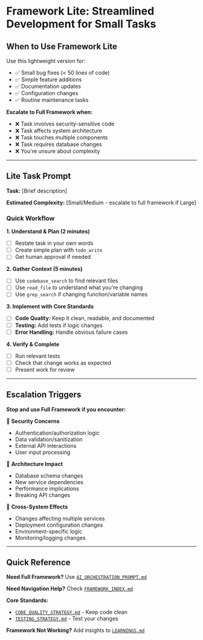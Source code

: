 # Framework Lite: Streamlined Development for Small Tasks

## When to Use Framework Lite

Use this lightweight version for:
- ✅ Small bug fixes (< 50 lines of code)
- ✅ Simple feature additions
- ✅ Documentation updates
- ✅ Configuration changes
- ✅ Routine maintenance tasks

**Escalate to Full Framework when:**
- ❌ Task involves security-sensitive code
- ❌ Task affects system architecture
- ❌ Task touches multiple components
- ❌ Task requires database changes
- ❌ You're unsure about complexity

---

## Lite Task Prompt

**Task:** [Brief description]

**Estimated Complexity:** [Small/Medium - escalate to full framework if Large]

### Quick Workflow

**1. Understand & Plan (2 minutes)**
- [ ] Restate task in your own words
- [ ] Create simple plan with `todo_write`
- [ ] Get human approval if needed

**2. Gather Context (5 minutes)**
- [ ] Use `codebase_search` to find relevant files
- [ ] Use `read_file` to understand what you're changing
- [ ] Use `grep_search` if changing function/variable names

**3. Implement with Core Standards**
- [ ] **Code Quality:** Keep it clean, readable, and documented
- [ ] **Testing:** Add tests if logic changes
- [ ] **Error Handling:** Handle obvious failure cases

**4. Verify & Complete**
- [ ] Run relevant tests
- [ ] Check that change works as expected
- [ ] Present work for review

---

## Escalation Triggers

**Stop and use Full Framework if you encounter:**

🚨 **Security Concerns**
- Authentication/authorization logic
- Data validation/sanitization
- External API interactions
- User input processing

🚨 **Architecture Impact**
- Database schema changes
- New service dependencies
- Performance implications
- Breaking API changes

🚨 **Cross-System Effects**
- Changes affecting multiple services
- Deployment configuration changes
- Environment-specific logic
- Monitoring/logging changes

---

## Quick Reference

**Need Full Framework?** Use [`AI_ORCHESTRATION_PROMPT.md`](AI_ORCHESTRATION_PROMPT.md)

**Need Navigation Help?** Check [`FRAMEWORK_INDEX.md`](FRAMEWORK_INDEX.md)

**Core Standards:**
- [`CODE_QUALITY_STRATEGY.md`](CODE_QUALITY_STRATEGY.md) - Keep code clean
- [`TESTING_STRATEGY.md`](TESTING_STRATEGY.md) - Test your changes

**Framework Not Working?** Add insights to [`LEARNINGS.md`](LEARNINGS.md) 